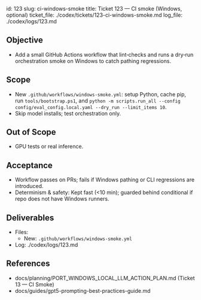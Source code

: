 id: 123
slug: ci-windows-smoke
title: Ticket 123 — CI smoke (Windows, optional)
ticket_file: ./codex/tickets/123-ci-windows-smoke.md
log_file: ./codex/logs/123.md

## Objective
- Add a small GitHub Actions workflow that lint‑checks and runs a dry‑run orchestration smoke on Windows to catch pathing regressions.

## Scope
- New `.github/workflows/windows-smoke.yml`: setup Python, cache pip, run `tools/bootstrap.ps1`, and `python -m scripts.run_all --config config/eval_config.local.yaml --dry_run --limit_items 10`.
- Skip model installs; test orchestration only.

## Out of Scope
- GPU tests or real inference.

## Acceptance
- Workflow passes on PRs; fails if Windows pathing or CLI regressions are introduced.
- Determinism & safety: Kept fast (<10 min); guarded behind conditional if repo does not have Windows runners.

## Deliverables
- Files:
  - New: `.github/workflows/windows-smoke.yml`
- Log: ./codex/logs/123.md

## References
- docs/planning/PORT_WINDOWS_LOCAL_LLM_ACTION_PLAN.md (Ticket 13 — CI Smoke)
- docs/guides/gpt5-prompting-best-practices-guide.md
